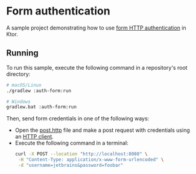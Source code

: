 # Form authentication

A sample project demonstrating how to use [form HTTP authentication](https://ktor.io/docs/basic.html) in Ktor.

## Running
To run this sample, execute the following command in a repository's root directory:
```bash
# macOS/Linux
./gradlew :auth-form:run

# Windows
gradlew.bat :auth-form:run
```

Then, send form credentials in one of the following ways:
* Open the [post.http](post.http) file and make a post request with credentials using an [HTTP client](https://www.jetbrains.com/help/idea/http-client-in-product-code-editor.html).
* Execute the following command in a terminal:
   ```Bash
  curl -X POST --location "http://localhost:8080" \
    -H "Content-Type: application/x-www-form-urlencoded" \
    -d "username=jetbrains&password=foobar"
   ```
